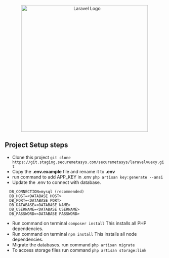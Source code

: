 <p align="center"><a href="https://laravel.com" target="_blank"><img src="https://raw.githubusercontent.com/laravel/art/master/logo-lockup/5%20SVG/2%20CMYK/1%20Full%20Color/laravel-logolockup-cmyk-red.svg" width="400" alt="Laravel Logo"></a></p>

## Project Setup steps
- Clone this project `git clone https://git.staging.securemetasys.com/securemetasys/laravelvuexy.git`
- Copy the **.env.example** file and rename it to **.env**
- run command to add APP_KEY in .env `php artisan key:generate --ansi`
- Update the .env to connect with database.
```
  DB_CONNECTION=mysql (recommended)
  DB_HOST=<DATABASE HOST>
  DB_PORT=<DATABASE PORT>
  DB_DATABASE=<DATABASE NAME>
  DB_USERNAME=<DATABASE USERNAME>
  DB_PASSWORD=<DATABASE PASSWORD>
```
- Run command on terminal `composer install` This installs all PHP dependencies.
- Run command on terminal `npm install` This installs all node dependencies.
- Migrate the databases. run command `php artisan migrate`
- To access storage files run command `php artisan storage:link`

